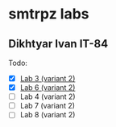 # smtrpz labs 
## Dikhtyar Ivan IT-84


Todo:
- [x] [Lab 3 (variant 2)](./lab3/examples.ipynb)
- [x] [Lab 6 (variant 2)](./lab3/examples.ipynb)
- [ ] Lab 4 (variant 2)
- [ ] Lab 7 (variant 2)
- [ ] Lab 8 (variant 2)
